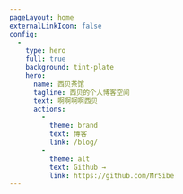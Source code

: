 ```yaml
---
pageLayout: home
externalLinkIcon: false
config:
  -
    type: hero
    full: true
    background: tint-plate
    hero:
      name: 西贝茶馆
      tagline: 西贝的个人博客空间
      text: 啊啊啊啊西贝
      actions:
        -
          theme: brand
          text: 博客
          link: /blog/
        -
          theme: alt
          text: Github →
          link: https://github.com/MrSibe
---
```

